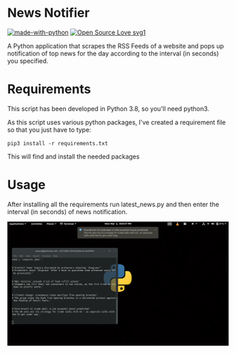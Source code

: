 # News Notifier
[![made-with-python](https://img.shields.io/badge/Made%20with-Python-1f425f.svg)](https://www.python.org/) [![Open Source Love svg1](https://badges.frapsoft.com/os/v1/open-source.svg?v=103)](https://github.com/ellerbrock/open-source-badges/)

A Python application that scrapes the RSS Feeds of a website and
pops up notification of top news for the day according to the interval (in
seconds) you specified.


Requirements
============

This script has been developed in Python 3.8, so you'll need python3.

As this script uses various python packages, I've created a requirement file so
that you just have to type:

```
pip3 install -r requirements.txt
```

This will find and install the needed packages

Usage
=====

After installing all the requirements run latest_news.py and then enter the interval (in seconds) of news notification.

![](https://github.com/neeraj1bh/News-Notifier/blob/master/Screenshot.png)
